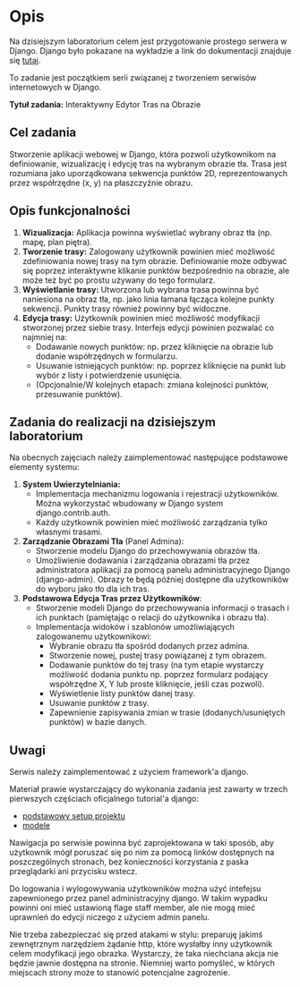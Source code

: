 # Opis

Na dzisiejszym laboratorium celem jest przygotowanie prostego serwera w Django.
Django było pokazane na wykładzie a link do dokumentacji znajduje się
[tutaj](https://docs.djangoproject.com/).

To zadanie jest początkiem serii związanej z tworzeniem serwisów internetowych w Django.

**Tytuł zadania:** Interaktywny Edytor Tras na Obrazie

## Cel zadania

Stworzenie aplikacji webowej w Django, która pozwoli użytkownikom na definiowanie, wizualizację i edycję tras na wybranym obrazie tła. Trasa jest rozumiana jako uporządkowana sekwencja punktów 2D, reprezentowanych przez współrzędne (x, y) na płaszczyźnie obrazu.

## Opis funkcjonalności

1. **Wizualizacja:** Aplikacja powinna wyświetlać wybrany obraz tła (np. mapę, plan piętra).
2. **Tworzenie trasy:** Zalogowany użytkownik powinien mieć możliwość zdefiniowania nowej trasy na tym obrazie. Definiowanie może odbywać się poprzez interaktywne klikanie punktów bezpośrednio na obrazie, ale może też być po prostu używany do tego formularz.
3. **Wyświetlanie trasy:** Utworzona lub wybrana trasa powinna być naniesiona na obraz tła, np. jako linia łamana łącząca kolejne punkty sekwencji. Punkty trasy również powinny być widoczne.
4. **Edycja trasy:** Użytkownik powinien mieć możliwość modyfikacji stworzonej przez siebie trasy. Interfejs edycji powinien pozwalać co najmniej na:
   * Dodawanie nowych punktów: np. przez kliknięcie na obrazie lub dodanie współrzędnych w formularzu.
   * Usuwanie istniejących punktów: np. poprzez kliknięcie na punkt lub wybór z listy i potwierdzenie usunięcia.
   * (Opcjonalnie/W kolejnych etapach: zmiana kolejności punktów, przesuwanie punktów).

## Zadania do realizacji na dzisiejszym laboratorium

Na obecnych zajęciach należy zaimplementować następujące podstawowe elementy systemu:

1. **System Uwierzytelniania:**
    * Implementacja mechanizmu logowania i rejestracji użytkowników. Można wykorzystać wbudowany w Django system django.contrib.auth.
    * Każdy użytkownik powinien mieć możliwość zarządzania tylko własnymi trasami.
2. **Zarządzanie Obrazami Tła** (Panel Admina):
    * Stworzenie modelu Django do przechowywania obrazów tła.
    * Umożliwienie dodawania i zarządzania obrazami tła przez administratora aplikacji za pomocą panelu administracyjnego Django (django-admin). Obrazy te będą później dostępne dla użytkowników do wyboru jako tło dla ich tras.
3. **Podstawowa Edycja Tras przez Użytkowników**:
    * Stworzenie modeli Django do przechowywania informacji o trasach i ich punktach (pamiętając o relacji do użytkownika i obrazu tła).
    * Implementacja widoków i szablonów umożliwiających zalogowanemu użytkownikowi:
        * Wybranie obrazu tła spośród dodanych przez admina.
        * Stworzenie nowej, pustej trasy powiązanej z tym obrazem.
        * Dodawanie punktów do tej trasy (na tym etapie wystarczy możliwość dodania punktu np. poprzez formularz podający współrzędne X, Y lub proste kliknięcie, jeśli czas pozwoli).
        * Wyświetlenie listy punktów danej trasy.
        * Usuwanie punktów z trasy.
        * Zapewnienie zapisywania zmian w trasie (dodanych/usuniętych punktów) w bazie danych.

## Uwagi

Serwis należy zaimplementować z użyciem framework'a django.

Materiał prawie wystarczający do wykonania zadania jest zawarty w trzech pierwszych częściach oficjalnego tutorial'a django:

* [podstawowy setup projektu](https://docs.djangoproject.com/en/5.0/intro/tutorial01/)
* [modele](https://docs.djangoproject.com/en/5.0/intro/tutorial02/)

Nawigacja po serwisie powinna być zaprojektowana w taki sposób, aby użytkownik mógł poruszać się po nim za pomocą linków dostępnych na poszczególnych stronach, bez konieczności korzystania z paska przeglądarki ani przycisku wstecz.

Do logowania i wylogowywania użytkowników można użyć intefejsu zapewnionego przez panel administracyjny django.
W takim wypadku powinni oni mieć ustawioną flage staff member, ale nie mogą mieć uprawnień do edycji niczego z użyciem admin panelu.

Nie trzeba zabezpieczać się przed atakami w stylu: preparuję jakimś zewnętrznym narzędziem żądanie http, które wysłałby inny użytkownik celem modyfikacji jego obrazka. Wystarczy, że taka niechciana akcja nie będzie jawnie dostępna na stronie. Niemniej warto pomyśleć, w których miejscach strony może to stanowić potencjalne zagrożenie.

